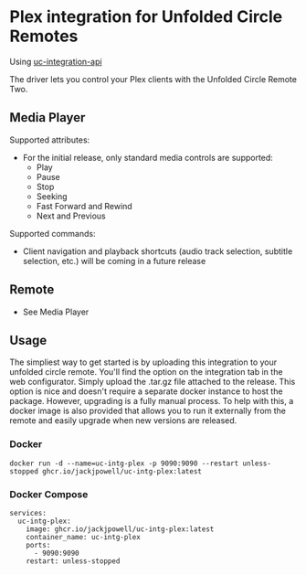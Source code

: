 # Plex integration for Unfolded Circle Remotes

Using [uc-integration-api](https://github.com/aitatoi/integration-python-library)

The driver lets you control your Plex clients with the Unfolded Circle Remote Two.

## Media Player
Supported attributes:
 - For the initial release, only standard media controls are supported:
   - Play
   - Pause
   - Stop
   - Seeking
   - Fast Forward and Rewind
   - Next and Previous

Supported commands:
- Client navigation and playback shortcuts (audio track selection, subtitle selection, etc.) will be coming in a future release

## Remote
- See Media Player

## Usage
The simpliest way to get started is by uploading this integration to your unfolded circle remote. You'll find the option on the integration tab in the web configurator. Simply upload the .tar.gz file attached to the release. This option is nice and doesn't require a separate docker instance to host the package. However, upgrading is a fully manual process. To help with this, a docker image is also provided that allows you to run it externally from the remote and easily upgrade when new versions are released. 

### Docker
```docker run -d --name=uc-intg-plex -p 9090:9090 --restart unless-stopped ghcr.io/jackjpowell/uc-intg-plex:latest```

### Docker Compose
```
services:
  uc-intg-plex:
    image: ghcr.io/jackjpowell/uc-intg-plex:latest
    container_name: uc-intg-plex
    ports:
      - 9090:9090
    restart: unless-stopped
```
